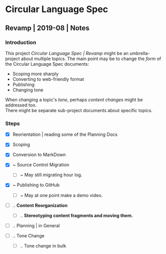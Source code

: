 ﻿Circular Language Spec 
======================

Revamp | 2019-08 | Notes
------------------------

### Introduction

This project *Circular Language Spec | Revamp* might be an umbrella-project about multiple topics. The main point may be to change the *form* of the Circular Language Spec documents:

- Scoping more sharply
- Converting to web-friendly format
- Publishing
- Changing tone
 
When changing a topic's *tone*, perhaps *content changes* might be addressed too.  
There might be separate sub-project documents about specific topics.

### Steps

- [x] Reorientation | reading some of the Planning Docs

- [x] Scoping

- [x] Conversion to MarkDown

- [x] ~ Source Control Migration

    - [ ] ~ May still migrating hour log.

- [x] ~ Publishing to GitHub

    - [ ] ~ May at one point make a demo video.

- [ ] .. __Content Reorganization__

    - [ ] .. __Stereotyping content fragments and moving them.__

- [ ] .. Planning | in General

- [ ] .. Tone Change

    - [ ] .. Tone change in bulk